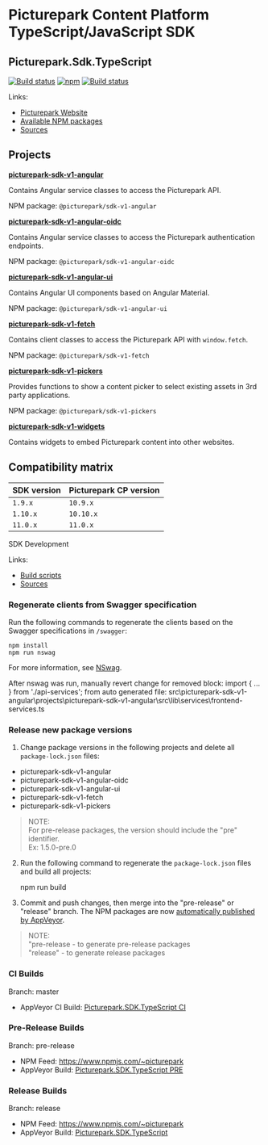 # Picturepark Content Platform TypeScript/JavaScript SDK
## Picturepark.Sdk.TypeScript

[![Build status](https://img.shields.io/appveyor/ci/Picturepark/picturepark-sdk-typescript.svg?label=build)](https://ci.appveyor.com/project/Picturepark/picturepark-sdk-typescript)
[![npm](https://img.shields.io/npm/v/@picturepark/sdk-v1-angular.svg)](https://www.npmjs.com/~picturepark)
[![Build status](https://img.shields.io/appveyor/ci/Picturepark/picturepark-sdk-typescript-hgo7c.svg?label=CI+build)](https://ci.appveyor.com/project/Picturepark/picturepark-sdk-typescript-hgo7c)

Links:

- [Picturepark Website](https://picturepark.com/)
- [Available NPM packages](https://www.npmjs.com/~picturepark)
- [Sources](src/)

## Projects

**[picturepark-sdk-v1-angular](docs/picturepark-sdk-v1-angular/README.md)** 

Contains Angular service classes to access the Picturepark API.

NPM package: `@picturepark/sdk-v1-angular`

**[picturepark-sdk-v1-angular-oidc](docs/picturepark-sdk-v1-angular/README.md)** 

Contains Angular service classes to access the Picturepark authentication endpoints.

NPM package: `@picturepark/sdk-v1-angular-oidc`

**[picturepark-sdk-v1-angular-ui](docs/picturepark-sdk-v1-angular/README.md)** 

Contains Angular UI components based on Angular Material.

NPM package: `@picturepark/sdk-v1-angular-ui`

**[picturepark-sdk-v1-fetch](docs/picturepark-sdk-v1-fetch/README.md)**

Contains client classes to access the Picturepark API with `window.fetch`. 

NPM package: `@picturepark/sdk-v1-fetch`

**[picturepark-sdk-v1-pickers](docs/picturepark-sdk-v1-pickers/README.md)**

Provides functions to show a content picker to select existing assets in 3rd party applications.

NPM package: `@picturepark/sdk-v1-pickers`

**[picturepark-sdk-v1-widgets](docs/picturepark-sdk-v1-widgets/README.md)**

Contains widgets to embed Picturepark content into other websites.

## Compatibility matrix

| SDK version | Picturepark CP version |
| ----------- | ---------------------- |
| `1.9.x`     | `10.9.x`               |
| `1.10.x`    | `10.10.x`              |
| `11.0.x`    | `11.0.x`               |
	
SDK Development

Links: 

- [Build scripts](SCRIPTS.md)
- [Sources](src/)

### Regenerate clients from Swagger specification

Run the following commands to regenerate the clients based on the Swagger specifications in `/swagger`: 

    npm install
  	npm run nswag

For more information, see [NSwag](http://nswag.org).

After nswag was run, manually revert change for removed block: import { ... } from './api-services'; from auto generated file: src\picturepark-sdk-v1-angular\projects\picturepark-sdk-v1-angular\src\lib\services\frontend-services.ts

### Release new package versions

1. Change package versions in the following projects and delete all `package-lock.json` files: 

- picturepark-sdk-v1-angular
- picturepark-sdk-v1-angular-oidc
- picturepark-sdk-v1-angular-ui
- picturepark-sdk-v1-fetch
- picturepark-sdk-v1-pickers

> NOTE:   
For pre-release packages, the version should include the "pre" identifier.  
Ex: 1.5.0-pre.0

2. Run the following command to regenerate the `package-lock.json` files and build all projects:

    npm run build

3. Commit and push changes, then merge into the "pre-release" or "release" branch. The NPM packages are now [automatically published by AppVeyor](https://ci.appveyor.com/project/Picturepark/picturepark-sdk-typescript).

> NOTE:  
"pre-release - to generate pre-release packages  
"release" - to generate release packages

### CI Builds

Branch: master

- AppVeyor CI Build: [Picturepark.SDK.TypeScript CI](https://ci.appveyor.com/project/Picturepark/picturepark-sdk-typescript-hgo7c)

### Pre-Release Builds

Branch: pre-release

- NPM Feed: https://www.npmjs.com/~picturepark
- AppVeyor Build: [Picturepark.SDK.TypeScript PRE](https://ci.appveyor.com/project/Picturepark/picturepark-sdk-typescript-pre)

### Release Builds

Branch: release

- NPM Feed: https://www.npmjs.com/~picturepark
- AppVeyor Build: [Picturepark.SDK.TypeScript](https://ci.appveyor.com/project/Picturepark/picturepark-sdk-typescript)
